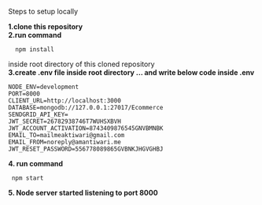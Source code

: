  Steps to setup locally

 <b>1.clone this repository</b>
<br />
 <b>2.run command</b>
<br />

      npm install

inside root directory of this cloned repository
<br />
 <b>3.create .env file inside root directory ...
   and write below code inside .env</b>

    NODE_ENV=development
    PORT=8000
    CLIENT_URL=http://localhost:3000
    DATABASE=mongodb://127.0.0.1:27017/Ecommerce
    SENDGRID_API_KEY=
    JWT_SECRET=26782938746T7WUHSXBVH
    JWT_ACCOUNT_ACTIVATION=8743409876545GNVBMNBK
    EMAIL_TO=mailmeaktiwari@gmail.com
    EMAIL_FROM=noreply@amantiwari.me
    JWT_RESET_PASSWORD=556778089865GVBNKJHGVGHBJ



<b>4. run command</b>
<br />

     npm start

<b>5. Node server started listening to port 8000</b>
